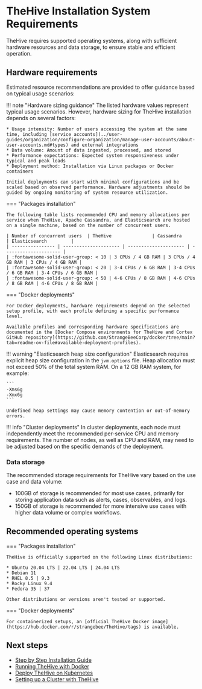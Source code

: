 # TheHive Installation System Requirements

TheHive requires supported operating systems, along with sufficient hardware resources and data storage, to ensure stable and efficient operation.

## Hardware requirements

Estimated resource recommendations are provided to offer guidance based on typical usage scenarios:

!!! note "Hardware sizing guidance"
    The listed hardware values represent typical usage scenarios. However, hardware sizing for TheHive installation depends on several factors:

    * Usage intensity: Number of users accessing the system at the same time, including [service accounts](../user-guides/organization/configure-organization/manage-user-accounts/about-user-accounts.md#types) and external integrations
    * Data volume: Amount of data ingested, processed, and stored
    * Performance expectations: Expected system responsiveness under typical and peak loads
    * Deployment method: Installation via Linux packages or Docker containers

    Initial deployments can start with minimal configurations and be scaled based on observed performance. Hardware adjustments should be guided by ongoing monitoring of system resource utilization.

=== "Packages installation"

    The following table lists recommended CPU and memory allocations per service when TheHive, Apache Cassandra, and Elasticsearch are hosted on a single machine, based on the number of concurrent users.

    | Number of concurrent users  | TheHive               | Cassandra             | Elasticsearch         |
    | ---------------- | --------------------- | --------------------- | --------------------- |
    | :fontawesome-solid-user-group: < 10 | 3 CPUs / 4 GB RAM | 3 CPUs / 4 GB RAM | 3 CPUs / 4 GB RAM |
    | :fontawesome-solid-user-group: < 20 | 3-4 CPUs / 6 GB RAM | 3-4 CPUs / 6 GB RAM | 3-4 CPUs / 6 GB RAM |
    | :fontawesome-solid-user-group: < 50 | 4-6 CPUs / 8 GB RAM | 4-6 CPUs / 8 GB RAM | 4-6 CPUs / 8 GB RAM |

=== "Docker deployments"

    For Docker deployments, hardware requirements depend on the selected setup profile, with each profile defining a specific performance level.

    Available profiles and corresponding hardware specifications are documented in the [Docker Compose environments for TheHive and Cortex GitHub repository](https://github.com/StrangeBeeCorp/docker/tree/main?tab=readme-ov-file#available-deployment-profiles).

!!! warning "Elasticsearch heap size configuration"
    Elasticsearch requires explicit heap size configuration in the `jvm.options` file. Heap allocation must not exceed 50% of the total system RAM. On a 12 GB RAM system, for example:

    ```
    -Xms6g
    -Xmx6g
    ```

    Undefined heap settings may cause memory contention or out-of-memory errors.

!!! info "Cluster deployments"
    In cluster deployments, each node must independently meet the recommended per-service CPU and memory requirements. The number of nodes, as well as CPU and RAM, may need to be adjusted based on the specific demands of the deployment.

### Data storage

The recommended storage requirements for TheHive vary based on the use case and data volume:

* 100GB of storage is recommended for most use cases, primarily for storing application data such as alerts, cases, observables, and logs.
* 150GB of storage is recommended for more intensive use cases with higher data volume or complex workflows.

## Recommended operating systems

=== "Packages installation"

    TheHive is officially supported on the following Linux distributions:

    * Ubuntu 20.04 LTS | 22.04 LTS | 24.04 LTS
    * Debian 11
    * RHEL 8.5 | 9.3
    * Rocky Linux 9.4
    * Fedora 35 | 37

    Other distributions or versions aren't tested or supported.

=== "Docker deployments"

    For containerized setups, an [official TheHive Docker image](https://hub.docker.com/r/strangebee/TheHive/tags) is available.

<h2>Next steps</h2>

* [Step by Step Installation Guide](step-by-step-installation-guide.md)
* [Running TheHive with Docker](docker.md)
* [Deploy TheHive on Kubernetes](kubernetes.md)
* [Setting up a Cluster with TheHive](deploying-a-cluster.md)